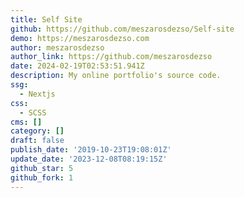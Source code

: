 ```yaml
---
title: Self Site
github: https://github.com/meszarosdezso/Self-site
demo: https://meszarosdezso.com
author: meszarosdezso
author_link: https://github.com/meszarosdezso
date: 2024-02-19T02:53:51.941Z
description: My online portfolio's source code.
ssg:
  - Nextjs
css:
  - SCSS
cms: []
category: []
draft: false
publish_date: '2019-10-23T19:08:01Z'
update_date: '2023-12-08T08:19:15Z'
github_star: 5
github_fork: 1
---
```

